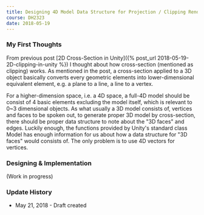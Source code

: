 ```yaml
---
title: Designing 4D Model Data Structure for Projection / Clipping Rendering
course: DH2323
date: 2018-05-19
---
```


### My First Thoughts

From previous post [2D Cross-Section in Unity]({% post_url 2018-05-19-2D-clipping-in-unity %}) I thought about how cross-section (mentioned as clipping) works. As mentioned in the post, a cross-section applied to a 3D object basically converts every geometric elements into lower-dimensional equivalent element, e.g. a plane to a line, a line to a vertex.

For a higher-dimension space, i.e. a 4D space, a full-4D model should be consist of 4 basic elements excluding the model itself, which is relevant to 0~3 dimensional objects. As what usually a 3D model consists of, vertices and faces to be spoken out, to generate proper 3D model by cross-section, there should be proper data structure to note about the "3D faces" and edges. Luckily enough, the functions provided by Unity's standard class Model has enough information for us about how a data structure for "3D faces" would consists of. The only problem is to use 4D vectors for vertices.

### Designing & Implementation

(Work in progress)

### Update History

- May 21, 2018 - Draft created

